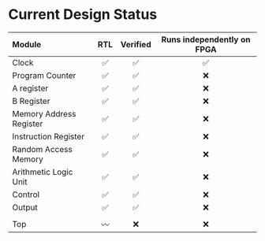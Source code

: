 # Current Design Status

| Module                  | RTL | Verified | Runs independently on FPGA |
| :---------------------- | :-: | :-: | :-: |
| Clock                   |✅|✅|✅|
| Program Counter         |✅|✅|❌|
| A register              |✅|✅|❌|
| B Register              |✅|✅|❌|
| Memory Address Register |✅|✅|❌|
| Instruction Register    |✅|✅|❌|
| Random Access Memory    |✅|✅|❌|
| Arithmetic Logic Unit   |✅|✅|❌|
| Control                 |✅|✅|❌|
| Output                  |✅|✅|❌|
||||
| Top                     |〰️|❌|❌|

